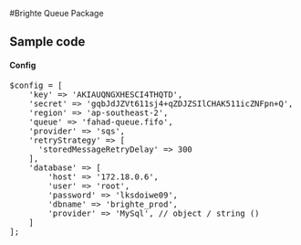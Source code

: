 #Brighte Queue Package
## Sample code
#### Config
<pre>
$config = [
    'key' => 'AKIAUQNGXHESCI4THQTD',
    'secret' => 'gqbJdJZVt611sj4+qZDJZSIlCHAK511icZNFpn+Q',
    'region' => 'ap-southeast-2',
    'queue' => 'fahad-queue.fifo',
    'provider' => 'sqs',
    'retryStrategy' => [
      'storedMessageRetryDelay' => 300
    ],
    'database' => [
        'host' => '172.18.0.6',
        'user' => 'root',
        'password' => 'lksdoiwe09',
        'dbname' => 'brighte_prod',
        'provider' => 'MySql', // object / string ()
    ]
];
</pre>